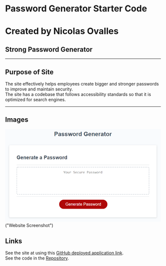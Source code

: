 # Password Generator Starter Code
# Created by Nicolas Ovalles

## Strong Password Generator
-----

## Purpose of Site

The site effectively helps employees create bigger and stronger passwords to improve and maintain security.<br/>
The site has a codebase that follows accessibility standards so that it is optimized for search engines.   

-----


## Images

![Screenshot of Website](assets\style\screenshot.png) ("Website Screenshot")

## Links

See the site at using this [GitHub deployed application link](https://nickovalles.github.io/password-generator/). <br/>
See the code in the [Repository](https://github.com/nickovalles/password-generator). 